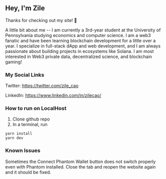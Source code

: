 ## Hey, I'm Zile 

Thanks for checking out my site! 👋

A little bit about me -- I am currently a 3rd-year student at the University of Pennsylvania studying economics and computer science. I am a web3 fanatic and have been learning blockchain development for a little over a year. I specialize in full-stack dApp and web development, and I am always passionate about building projects in ecosystems like Solana. I am most interested in Web3 private data, decentralized science, and blockchain gaming!

### My Social Links

Twitter: https://twitter.com/zile_cao

LinkedIn: https://www.linkedin.com/in/zilecao/

### How to run on LocalHost

1. Clone github repo
2. In a terminal, run 

```
yarn install 
yarn dev
```

### Known Issues

Sometimes the Connect Phantom Wallet button does not switch properly even with Phantom installed. Close the tab and reopen the website again and it should be fixed.
